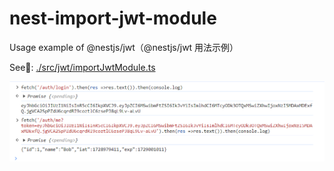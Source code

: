 # nest-import-jwt-module

Usage example of @nestjs/jwt（@nestjs/jwt 用法示例）

See👀: [./src/jwt/importJwtModule.ts](./src/jwt/importJwtModule.ts)

![](./preview.png)